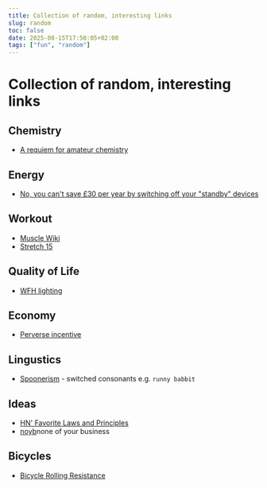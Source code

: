 ```yaml
---
title: Collection of random, interesting links
slug: random
toc: false
date: 2025-08-15T17:50:05+02:00
tags: ["fun", "random"]
---
```


# Collection of random, interesting links

## Chemistry
- [A requiem for amateur chemistry](https://lcamtuf.substack.com/p/a-requiem-for-amateur-chemistry)

## Energy
- [No, you can't save £30 per year by switching off your "standby" devices](https://shkspr.mobi/blog/2021/10/no-you-cant-save-30-per-year-by-switching-off-your-standby-devices/)

## Workout
- [Muscle Wiki](https://musclewiki.com/)
- [Stretch 15](https://stretch15.com/)

## Quality of Life
- [WFH lighting](https://rustle.ca/posts/articles/work-from-home-lighting)

## Economy
- [Perverse incentive](https://en.wikipedia.org/wiki/Perverse_incentive)

## Lingustics
- [Spoonerism](https://en.wikipedia.org/wiki/Spoonerism) - switched consonants e.g. `runny babbit`

## Ideas
- [HN' Favorite Laws and Principles](https://www.zachbellay.com/daily/hacker-news-favorite-laws-and-principles/)
- [noyb](https://noyb.eu)none of your business

## Bicycles
- [Bicycle Rolling Resistance](https://www.bicyclerollingresistance.com/)
